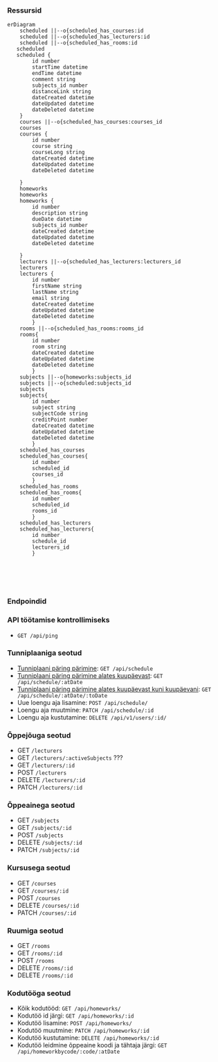 ### Ressursid
```mermaid
erDiagram
    scheduled ||--o{scheduled_has_courses:id
    scheduled ||--o{scheduled_has_lecturers:id
    scheduled ||--o{scheduled_has_rooms:id
   scheduled
   scheduled {
        id number
        startTime datetime
        endTime datetime
        comment string
        subjects_id number
        distanceLink string
        dateCreated datetime
        dateUpdated datetime
        dateDeleted datetime
    }
    courses ||--o{scheduled_has_courses:courses_id
    courses
    courses {
        id number
        course string
        courseLong string
        dateCreated datetime
        dateUpdated datetime
        dateDeleted datetime

    }
    homeworks
    homeworks
    homeworks {
        id number
        description string
        dueDate datetime
        subjects_id number
        dateCreated datetime
        dateUpdated datetime
        dateDeleted datetime
        
    }
    lecturers ||--o{scheduled_has_lecturers:lecturers_id
    lecturers
    lecturers {
        id number
        firstName string
        lastName string
        email string
        dateCreated datetime
        dateUpdated datetime
        dateDeleted datetime
        }
    rooms ||--o{scheduled_has_rooms:rooms_id
    rooms{
        id number
        room string
        dateCreated datetime
        dateUpdated datetime
        dateDeleted datetime
        }
    subjects ||--o{homeworks:subjects_id
    subjects ||--o{scheduled:subjects_id
    subjects
    subjects{
        id number
        subject string
        subjectCode string
        creditPoint number
        dateCreated datetime
        dateUpdated datetime
        dateDeleted datetime
        }  
    scheduled_has_courses
    scheduled_has_courses{
        id number
        scheduled_id
        courses_id
        }
    scheduled_has_rooms
    scheduled_has_rooms{
        id number
        scheduled_id
        rooms_id
        }
    scheduled_has_lecturers
    scheduled_has_lecturers{
        id number
        schedule_id
        lecturers_id
        }
        





```

### Endpoindid

### API töötamise kontrollimiseks
- `GET /api/ping`

### Tunniplaaniga seotud
- [Tunniplaani päring pärimine](./endpoints/users/get.md#list-of-users): `GET /api/schedule`
- [Tunniplaani päring pärimine alates kuupäevast](./endpoints/users/get.md#user-by-id): `GET /api/schedule/:atDate`
- [Tunniplaani päring pärimine alates kuupäevast kuni kuupäevani](./endpoints/users/get.md#user-by-id): `GET /api/schedule/:atDate/:toDate`
- Uue loengu aja lisamine: `POST /api/schedule/`
- Loengu aja muutmine: `PATCH /api/schedule/:id`
- Loengu aja kustutamine: `DELETE /api/v1/users/:id/`

### Õppejõuga seotud
- GET `/lecturers`
- GET `/lecturers/:activeSubjects` ???
- GET `/lecturers/:id`
- POST `/lecturers`
- DELETE `/lecturers/:id`
- PATCH `/lecturers/:id`

### Õppeainega seotud
- GET `/subjects`
- GET `/subjects/:id`
- POST `/subjects`
- DELETE `/subjects/:id`
- PATCH `/subjects/:id`

### Kursusega seotud
- GET `/courses`
- GET `/courses/:id`
- POST `/courses`
- DELETE `/courses/:id`
- PATCH `/courses/:id`


### Ruumiga seotud
- GET `/rooms`
- GET `/rooms/:id`
- POST `/rooms`
- DELETE `/rooms/:id`
- DELETE `/rooms/:id`


### Kodutööga seotud
- Kõik kodutööd: `GET /api/homeworks/`
- Kodutöö id järgi: `GET /api/homeworks/:id`
- Kodutöö lisamine: `POST /api/homeworks/`
- Kodutöö muutmine: `PATCH /api/homeworks/:id`
- Kodutöö kustutamine: `DELETE /api/homeworks/:id`
- Kodutöö leidmine õppeaine koodi ja tähtaja järgi: `GET /api/homeworkbycode/:code/:atDate`






